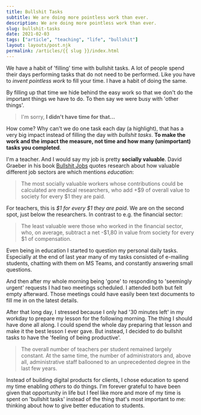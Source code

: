 ```yaml
---
title: Bullshit Tasks
subtitle: We are doing more pointless work than ever.
description: We are doing more pointless work than ever.
slug: bullshit-tasks
date: 2021-02-03
tags: ["article", "teaching", "life", "bullshit"]
layout: layouts/post.njk
permalink: /articles/{{ slug }}/index.html
---
```


We have a habit of 'filling' time with bullshit tasks. A lot of people spend their days performing tasks that do not need to be performed. Like you have to _invent pointless work_ to fill your time. I have a habit of doing the same.

By filling up that time we hide behind the easy work so that we don't do the important things we have to do. To then say we were busy with 'other things'.

> I'm sorry, **I didn't have time for that...**

How come? Why can't we do one task each day (a highlight), that has a very big impact instead of filling the day with _bullshit tasks_. **To make the work and the impact the measure, not time and how many (unimportant) tasks you completed**.

I'm a teacher. And I would say my job is pretty **socially valuable**. David Graeber in his book [Bullshit Jobs](https://en.wikipedia.org/wiki/Bullshit_Jobs) quotes research about how valuable different job sectors are which mentions _education_:

> The most socially valuable workers whose contributions could be calculated are medical researchers, who add +$9 of overall value to society for every $1 they are paid. 

For teachers, this is _$1 for every $1 they are paid_. We are on the second spot, just below the researchers. In contrast to e.g. the financial sector:

> The least valuable were those who worked in the financial sector, who, on average, subtract a net -$1,80 in value from society for every $1 of compensation.

Even being in education I started to question my personal daily tasks. Especially at the end of last year many of my tasks consisted of e-mailing students, chatting with them on MS Teams, and constantly answering small questions. 

And then after my whole morning being 'gone' to responding to 'seemingly urgent' requests I had two meetings scheduled. I attended both but felt empty afterward. Those meetings could have easily been text documents to fill me in on the latest details.

After that long day, I stressed because I only had '30 minutes left' in my workday to prepare my lesson for the following morning. The thing I should have done all along. I could spend the whole day preparing that lesson and make it the best lesson I ever gave. But instead, I decided to do bullshit tasks to have the 'feeling of being productive'.

> The overall number of teachers per student remained largely constant. At the same time, the number of administrators and, above all, administrative staff ballooned to an unprecedented degree in the last few years.

Instead of building digital products for clients, I chose education to spend my time enabling *others* to do things. I'm forever grateful to have been given that opportunity in life but I feel like more and more of my time is spent on 'bullshit tasks' instead of the thing that's most important to me: thinking about how to give better education to students.